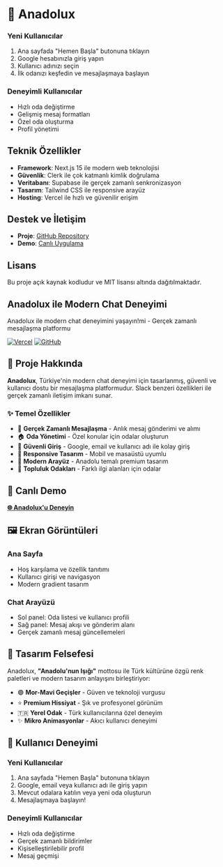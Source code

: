 # 🌟 Anadolux

### Yeni Kullanıcılar

1. Ana sayfada "Hemen Başla" butonuna tıklayın
2. Google hesabınızla giriş yapın
3. Kullanıcı adınızı seçin
4. İlk odanızı keşfedin ve mesajlaşmaya başlayın

### Deneyimli Kullanıcılar

- Hızlı oda değiştirme
- Gelişmiş mesaj formatları
- Özel oda oluşturma
- Profil yönetimi

## Teknik Özellikler

- **Framework**: Next.js 15 ile modern web teknolojisi
- **Güvenlik**: Clerk ile çok katmanlı kimlik doğrulama
- **Veritabanı**: Supabase ile gerçek zamanlı senkronizasyon
- **Tasarım**: Tailwind CSS ile responsive arayüz
- **Hosting**: Vercel ile hızlı ve güvenilir erişim

## Destek ve İletişim

- **Proje**: [GitHub Repository](https://github.com/k0d1r/Anadolux)
- **Demo**: [Canlı Uygulama](https://app-k5wo9lk76-k0d1rs-projects.vercel.app/)
## Lisans

Bu proje açık kaynak kodludur ve MIT lisansı altında dağıtılmaktadır.

## Anadolux ile Modern Chat Deneyimi

Anadolux ile modern chat deneyimini yaşayın!mi - Gerçek zamanlı mesajlaşma platformu

[![Vercel](https://img.shields.io/badge/Deployed%20on-Vercel-black?style=for-the-badge&logo=vercel)](https://app-k5wo9lk76-k0d1rs-projects.vercel.app)
[![GitHub](https://img.shields.io/badge/Source-GitHub-black?style=for-the-badge&logo=github)](https://github.com/k0d1r/Anadolux)

## 🎯 Proje Hakkında

**Anadolux**, Türkiye'nin modern chat deneyimi için tasarlanmış, güvenli ve kullanıcı dostu bir mesajlaşma platformudur. Slack benzeri özellikleri ile gerçek zamanlı iletişim imkanı sunar.

### ✨ Temel Özellikler

- 💬 **Gerçek Zamanlı Mesajlaşma** - Anlık mesaj gönderimi ve alımı
- 🏠 **Oda Yönetimi** - Özel konular için odalar oluşturun
- 🔐 **Güvenli Giriş** - Google, email ve kullanıcı adı ile kolay giriş
- 📱 **Responsive Tasarım** - Mobil ve masaüstü uyumlu
- 🎨 **Modern Arayüz** - Anadolu temalı premium tasarım
- 👥 **Topluluk Odakları** - Farklı ilgi alanları için odalar

## 🚀 Canlı Demo

**[🌐 Anadolux'u Deneyin](https://app-k5wo9lk76-k0d1rs-projects.vercel.app)**

## 🖼️ Ekran Görüntüleri

### Ana Sayfa

- Hoş karşılama ve özellik tanıtımı
- Kullanıcı girişi ve navigasyon
- Modern gradient tasarım

### Chat Arayüzü

- Sol panel: Oda listesi ve kullanıcı profili
- Sağ panel: Mesaj akışı ve gönderim alanı
- Gerçek zamanlı mesaj güncellemeleri

## 🎨 Tasarım Felsefesi

Anadolux, **"Anadolu'nun Işığı"** mottosu ile Türk kültürüne özgü renk paletleri ve modern tasarım anlayışını birleştiriyor:

- 🟣 **Mor-Mavi Geçişler** - Güven ve teknoloji vurgusu
- ⭐ **Premium Hissiyat** - Şık ve profesyonel görünüm  
- 🇹🇷 **Yerel Odak** - Türk kullanıcılarına özel deneyim
- ✨ **Mikro Animasyonlar** - Akıcı kullanıcı deneyimi

## 👥 Kullanıcı Deneyimi

### Yeni Kullanıcılar
1. Ana sayfada "Hemen Başla" butonuna tıklayın
2. Google, email veya kullanıcı adı ile giriş yapın
3. Mevcut odalara katılın veya yeni oda oluşturun
4. Mesajlaşmaya başlayın!

### Deneyimli Kullanıcılar
- Hızlı oda değiştirme
- Gerçek zamanlı bildirimler
- Kişiselleştirilebilir profil
- Mesaj geçmişi
